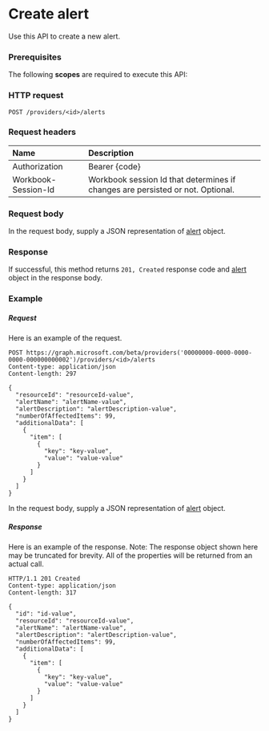 # Create alert

Use this API to create a new alert.
### Prerequisites
The following **scopes** are required to execute this API: 
### HTTP request
<!-- { "blockType": "ignored" } -->
```http
POST /providers/<id>/alerts

```
### Request headers
| Name       | Description|
|:---------------|:----------|
| Authorization  | Bearer {code}|
| Workbook-Session-Id  | Workbook session Id that determines if changes are persisted or not. Optional.|

### Request body
In the request body, supply a JSON representation of [alert](../resources/alert.md) object.


### Response
If successful, this method returns `201, Created` response code and [alert](../resources/alert.md) object in the response body.

### Example
##### Request
Here is an example of the request.
<!-- {
  "blockType": "request",
  "name": "create_alert_from_provider"
}-->
```http
POST https://graph.microsoft.com/beta/providers('00000000-0000-0000-0000-000000000002')/providers/<id>/alerts
Content-type: application/json
Content-length: 297

{
  "resourceId": "resourceId-value",
  "alertName": "alertName-value",
  "alertDescription": "alertDescription-value",
  "numberOfAffectedItems": 99,
  "additionalData": [
    {
      "item": [
        {
          "key": "key-value",
          "value": "value-value"
        }
      ]
    }
  ]
}
```
In the request body, supply a JSON representation of [alert](../resources/alert.md) object.
##### Response
Here is an example of the response. Note: The response object shown here may be truncated for brevity. All of the properties will be returned from an actual call.
<!-- {
  "blockType": "response",
  "truncated": true,
  "@odata.type": "microsoft.graph.alert"
} -->
```http
HTTP/1.1 201 Created
Content-type: application/json
Content-length: 317

{
  "id": "id-value",
  "resourceId": "resourceId-value",
  "alertName": "alertName-value",
  "alertDescription": "alertDescription-value",
  "numberOfAffectedItems": 99,
  "additionalData": [
    {
      "item": [
        {
          "key": "key-value",
          "value": "value-value"
        }
      ]
    }
  ]
}
```

<!-- uuid: 8fcb5dbc-d5aa-4681-8e31-b001d5168d79
2015-10-25 14:57:30 UTC -->
<!-- {
  "type": "#page.annotation",
  "description": "Create alert",
  "keywords": "",
  "section": "documentation",
  "tocPath": ""
}-->